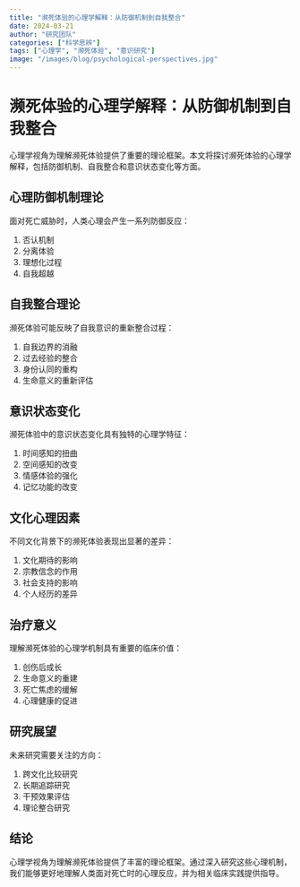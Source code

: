 ```yaml
---
title: "濒死体验的心理学解释：从防御机制到自我整合"
date: 2024-03-21
author: "研究团队"
categories: ["科学思辨"]
tags: ["心理学", "濒死体验", "意识研究"]
image: "/images/blog/psychological-perspectives.jpg"
---
```


# 濒死体验的心理学解释：从防御机制到自我整合

心理学视角为理解濒死体验提供了重要的理论框架。本文将探讨濒死体验的心理学解释，包括防御机制、自我整合和意识状态变化等方面。

## 心理防御机制理论

面对死亡威胁时，人类心理会产生一系列防御反应：

1. 否认机制
2. 分离体验
3. 理想化过程
4. 自我超越

## 自我整合理论

濒死体验可能反映了自我意识的重新整合过程：

1. 自我边界的消融
2. 过去经验的整合
3. 身份认同的重构
4. 生命意义的重新评估

## 意识状态变化

濒死体验中的意识状态变化具有独特的心理学特征：

1. 时间感知的扭曲
2. 空间感知的改变
3. 情感体验的强化
4. 记忆功能的改变

## 文化心理因素

不同文化背景下的濒死体验表现出显著的差异：

1. 文化期待的影响
2. 宗教信念的作用
3. 社会支持的影响
4. 个人经历的差异

## 治疗意义

理解濒死体验的心理学机制具有重要的临床价值：

1. 创伤后成长
2. 生命意义的重建
3. 死亡焦虑的缓解
4. 心理健康的促进

## 研究展望

未来研究需要关注的方向：

1. 跨文化比较研究
2. 长期追踪研究
3. 干预效果评估
4. 理论整合研究

## 结论

心理学视角为理解濒死体验提供了丰富的理论框架。通过深入研究这些心理机制，我们能够更好地理解人类面对死亡时的心理反应，并为相关临床实践提供指导。 